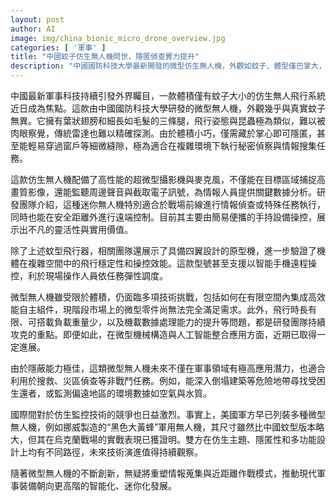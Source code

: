 ```yaml
---
layout: post
author: AI
image: img/china_bionic_micro_drone_overview.jpg
categories: [ '軍事' ]
title: "中國蚊子仿生無人機問世，隱匿偵查實力提升"
description: "中國國防科技大學最新開發的微型仿生無人機，外觀如蚊子、體型僅巴掌大，可執行隱蔽偵查和情報蒐集，適用於戰場和災難應變。該裝置集成微型攝影機與麥克風，能穿越細縫、遠端操控。儘管受限於體積與技術挑戰，其隱匿能力和應用前景讓國際競爭加劇，中美雙方仿生軍用無人機成為關注焦點，預示軍事與救援科技步入迷你化、智能化新時代。"
---
```

中國最新軍事科技持續引發外界矚目，一款體積僅有蚊子大小的仿生無人飛行系統近日成為焦點。這款由中國國防科技大學研發的微型無人機，外觀幾乎與真實蚊子無異。它擁有葉狀翅膀和細長如毛髮的三條腿，飛行姿態與昆蟲極為類似，難以被肉眼察覺，傳統雷達也難以精確探測。由於體積小巧，僅需藏於掌心即可隱匿，甚至能輕易穿過窗戶等細微縫隙，極為適合在複雜環境下執行秘密偵察與情報搜集任務。

這款仿生無人機配備了高性能的超微型攝影機與麥克風，不僅能在目標區域捕捉高畫質影像，還能監聽周邊聲音與截取電子訊號，為情報人員提供關鍵數據分析。研發團隊介紹，這種迷你無人機特別適合於戰場前線進行情報偵查或特殊任務執行，同時也能在安全距離外進行遠端控制。目前其主要由簡易便攜的手持設備操控，展示出不凡的靈活性與實用價值。

除了上述蚊型飛行器，相關團隊還展示了具備四翼設計的原型機，進一步驗證了機體在複雜空間中的飛行穩定性和操控效能。這款型號甚至支援以智能手機遠程操控，利於現場操作人員依任務彈性調度。

微型無人機雖受限於體積，仍面臨多項技術挑戰，包括如何在有限空間內集成高效能自主組件，現階段市場上的微型零件尚無法完全滿足需求。此外，飛行時長有限、可搭載負載重量少，以及機載數據處理能力的提升等問題，都是研發團隊持續攻克的重點。即便如此，在微型機械構造與人工智能整合應用方面，近期已取得一定進展。

由於隱蔽能力極佳，這類微型無人機未來不僅在軍事領域有極高應用潛力，也適合利用於搜救、災區偵查等非戰鬥任務。例如，能深入倒塌建築等危險地帶尋找受困生還者，或監測偏遠地區的環境數據如空氣與水質。

國際間對於仿生監控技術的競爭也日益激烈。事實上，美國軍方早已列裝多種微型無人機，例如挪威製造的“黑色大黃蜂”軍用無人機，其尺寸雖然比中國蚊型版本略大，但其在烏克蘭戰場的實戰表現已獲證明。雙方在仿生主題、隱匿性和多功能設計上均有不同路徑，未來技術演進值得持續觀察。

隨著微型無人機的不斷創新，無疑將重塑情報蒐集與近距離作戰模式，推動現代軍事裝備朝向更高階的智能化、迷你化發展。